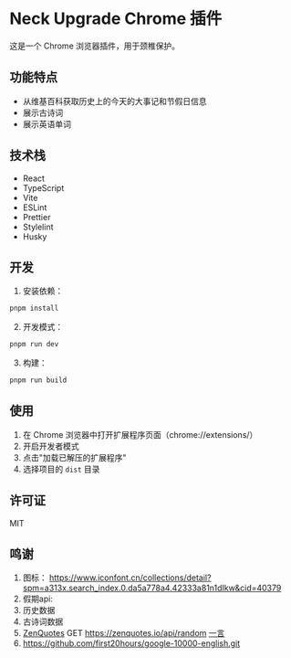# Neck Upgrade Chrome 插件

这是一个 Chrome 浏览器插件，用于颈椎保护。

## 功能特点

- 从维基百科获取历史上的今天的大事记和节假日信息
- 展示古诗词
- 展示英语单词

## 技术栈

- React
- TypeScript
- Vite
- ESLint
- Prettier
- Stylelint
- Husky

## 开发

1. 安装依赖：
```bash
pnpm install
```

2. 开发模式：
```bash
pnpm run dev
```

3. 构建：
```bash
pnpm run build
```

## 使用

1. 在 Chrome 浏览器中打开扩展程序页面（chrome://extensions/）
2. 开启开发者模式
3. 点击"加载已解压的扩展程序"
4. 选择项目的 `dist` 目录

## 许可证

MIT

## 鸣谢

1. 图标： https://www.iconfont.cn/collections/detail?spm=a313x.search_index.0.da5a778a4.42333a81n1dIkw&cid=40379
2. 假期api: 
3. 历史数据
4. 古诗词数据
5. [ZenQuotes](https://zenquotes.io/) GET https://zenquotes.io/api/random
    [一言](https://v1.hitokoto.cn/?c=i)
6. https://github.com/first20hours/google-10000-english.git